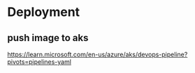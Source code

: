 # Deployment

## push image to aks
https://learn.microsoft.com/en-us/azure/aks/devops-pipeline?pivots=pipelines-yaml
